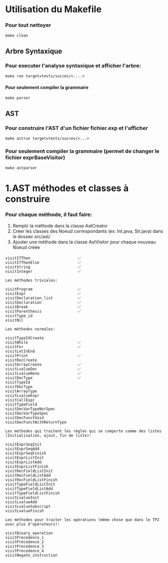 # Utilisation du Makefile

### Pour tout nettoyer
    make clean

## Arbre Syntaxique
### Pour executer l'analyse syntaxique et afficher l'arbre:
    make run target=tests/succes/<....>

#### Pour seulement compiler la grammaire
    make parser

## AST
### Pour construire l'AST d'un fichier fichier.exp et l'afficher 
    make astrun target=tests/succes/<...>

### Pour seulement compiler la grammaire (permet de changer le fichier exprBaseVisitor)
    make astparser

# 1.AST méthodes et classes à construire
### Pour chaque méthode, il faut faire:
1) Remplir la méthode dans la classe AstCreator
2) Créer les classes des Noeud correspondants (ex: Int.java, Str.java) dans le dossier src/ast/
3) Ajouter une méthode dans la classe AstVisitor pour chaque nouveau Noeud créée
####
    
    visitIfThen                     ✅
    visitIfThenElse                 ✅
    visitString                     ✅
    visitInteger                    ✅

    Les méthodes triviales:

    visitProgram                    ✅
    visitExpr                       ✅
    visitDeclaration_list           ✅
    visitDeclaration                ✅
    visitBreak                      ✅
    visitParenthesis                ✅
    visitType_id
    visitNil

    Les méthodes normales:

    visitTypeIdCreate               
    visitWhile                      ✅
    visitFor                        ✅
    visitLetInEnd
    visitPrint                      ✅
    visitRecCreate
    visitArrayCreate                ✅
    visitLvalueDec                  ✅
    visitLvalueNone                 ✅
    visitDecType                    ✅
    visitTypeId
    visitRecType
    visitArrayType
    visitLvalueExpr 
    visitCallExpr
    visitTypeField
    visitDecVarTypeNotSpec
    visitDecVarTypeSpec
    visitDecFunctVoid
    visitDecFunctWithReturnType
    
    Les méthodes qui traitent les règles qui se comporte comme des listes (Initialisation, ajout, fin de liste):

    visitExprSeqInit
    visitExprSeqAdd
    visitExprSeqFinish
    visitExprListInit
    visitExprListAdd
    visitExprListFinish
    visitRecFieldListInit
    visitRecFieldListAdd
    visitRecFieldListFinish
    visitTypeFieldListInit
    visitTypeFieldListAdd
    visitTypeFieldListFinish
    visitLvalueInit
    visitLvalueAdd
    visitLvalueSubscript
    visitLvalueFinish

    Les méthodes pour traiter les opérations (même chose que dans le TP2 avec plus d'opérateurs):

    visitBinary_operation
    visitPrecedence_1
    visitPrecedence_2
    visitPrecedence_3
    visitPrecedence_4
    visitNegate_instruction
